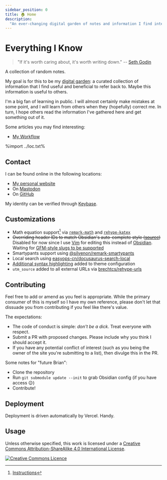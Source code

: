 ```yaml
---
sidebar_position: 0
title: 🏠 Home
description:
  "An ever-changing digital garden of notes and information I find interesting"
---
```


# Everything I Know

> "If it's worth caring about, it's worth writing down." --
> [Seth Godin](https://seths.blog/2022/07/a-good-spec/)

A collection of random notes.

My goal is for this to be my [digital garden](writing/digital-garden.md): a
curated collection of information that I find useful and beneficial to refer
back to. Maybe this information is useful to others.

I'm a big fan of learning in public. I will almost certainly make mistakes at
some point, and I will learn from others when they (hopefully) correct me. In
turn, I hope others read the information I've gathered here and get something
out of it.

Some articles you may find interesting:

- [My Workflow](workflow.md)

%import ../loc.txt%

## Contact

I can be found online in the following locations:

- [My personal website](https://brianturchyn.net)
- On <a
  href="https://mastodon.social/@btwritescode" rel="me noopener noreferrer">Mastodon</a>
- On [GitHub](https://github.com/b-turchyn)

My identity can be verified through [Keybase](https://keybase.io/bturchyn).

## Customizations

- Math equation support[^1] via
  [`remark-math`](https://github.com/remarkjs/remark-math/) and
  [`rehype-katex`](https://github.com/remarkjs/remark-math/blob/main/packages/rehype-katex)
- ~~Overriding header IDs to match Obsidian's auto-complete style
  ([source](https://github.com/b-turchyn/wiki/blob/main/src/plugins/section-prefix.js))~~
  Disabled for now since I use [Vim](devops/vim.md) for editing this instead of
  [Obsidian](https://obsidian.md). Waiting for
  [GFM-style slugs to be supported](https://forum.obsidian.md/t/support-gfm-style-kebab-case-heading-slug-anchor-targets/30350)
- Smartypants support using
  [@silvenon/remark-smartypants](https://github.com/silvenon/remark-smartypants)
- Local search using
  [easyops-cn/docusaurus-search-local](https://github.com/easyops-cn/docusaurus-search-local)
- [Additional syntax highlighting](https://docusaurus.io/docs/markdown-features/code-blocks#supported-languages)
  added to theme configuration
- `utm_source` added to all external URLs via
  [brechtcs/rehype-urls](https://github.com/brechtcs/rehype-urls)

[^1]:
    [Instructions](https://docusaurus.io/docs/markdown-features/math-equations)

## Contributing

Feel free to add or amend as you feel is appropriate. While the primary consumer
of this is myself so I have my own reference, please don't let that dissuade you
from contributing if you feel like there's value.

The expectations:

- The code of conduct is simple: _don't be a dick_. Treat everyone with respect.
- Submit a PR with proposed changes. Please include why you think I should
  accept it.
- If you have any potential conflict of interest (such as you being the owner of
  the site you're submitting to a list), then divulge this in the PR.

Some notes for "future Brian":

- Clone the repository
- Run `git submodule update --init` to grab Obsidian config (if you have access
  😉)
- Contribute!

## Deployment

Deployment is driven automatically by Vercel. Handy.

## Usage

Unless otherwise specified, this work is licensed under a <a rel="license"
href="http://creativecommons.org/licenses/by-sa/4.0/">Creative Commons
Attribution-ShareAlike 4.0 International License</a>.

<a rel="license" href="http://creativecommons.org/licenses/by-sa/4.0/"><img
alt="Creative Commons Licence"
src="https://i.creativecommons.org/l/by-sa/4.0/80x15.png" /></a>
